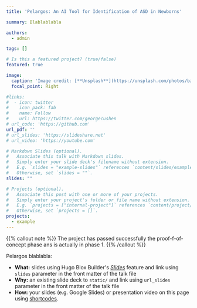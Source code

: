 ```yaml
---
title: 'Pelargos: An AI Tool for Identification of ASD in Newborns'

summary: Blablablabla

authors:
  - admin

tags: []

# Is this a featured project? (true/false)
featured: true

image:
  caption: 'Image credit: [**Unsplash**](https://unsplash.com/photos/bzdhc5b3Bxs)'
  focal_point: Right

#links:
#  - icon: twitter
#    icon_pack: fab
#    name: Follow
#    url: https://twitter.com/georgecushen
# url_code: 'https://github.com'
url_pdf: ''
# url_slides: 'https://slideshare.net'
# url_video: 'https://youtube.com'

# Markdown Slides (optional).
#   Associate this talk with Markdown slides.
#   Simply enter your slide deck's filename without extension.
#   E.g. `slides = "example-slides"` references `content/slides/example-slides.md`.
#   Otherwise, set `slides = ""`.
slides: ""

# Projects (optional).
#   Associate this post with one or more of your projects.
#   Simply enter your project's folder or file name without extension.
#   E.g. `projects = ["internal-project"]` references `content/project/deep-learning/index.md`.
#   Otherwise, set `projects = []`.
projects:
  - example
---
```


{{% callout note %}}
The project has passed successfully the proof-f-of-concept phase ans is actually in phase 1.
{{% /callout %}}

Pelargos blablabla:

- **What:** slides using Hugo Blox Builder's [_Slides_](https://docs.hugoblox.com/reference/content-types/) feature and link using `slides` parameter in the front matter of the talk file
- **Why:** an existing slide deck to `static/` and link using `url_slides` parameter in the front matter of the talk file
- **How:** your slides (e.g. Google Slides) or presentation video on this page using [shortcodes](https://docs.hugoblox.com/reference/markdown/).